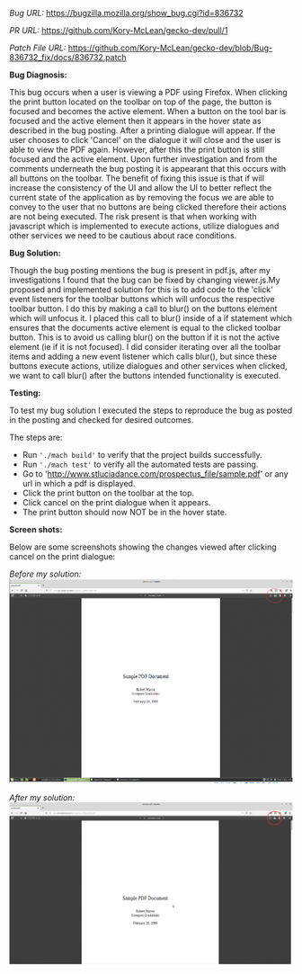 _Bug URL:_ https://bugzilla.mozilla.org/show_bug.cgi?id=836732

_PR URL:_ https://github.com/Kory-McLean/gecko-dev/pull/1

_Patch File URL:_ https://github.com/Kory-McLean/gecko-dev/blob/Bug-836732_fix/docs/836732.patch

**Bug Diagnosis:**

This bug occurs when a user is viewing a PDF using Firefox. When clicking the print button located on the toolbar on top of the page, the button is focused and becomes the active element. When a button on the tool bar is focused and the active element then it appears in the hover state as described in the bug posting. After a printing dialogue will appear. If the user chooses to click 'Cancel' on the dialogue it will close and the user is able to view the PDF again. However, after this the print button is still focused and the active element. Upon further investigation and from the comments underneath the bug posting it is appearant that this occurs with all buttons on the toolbar. The benefit of fixing this issue is that if will increase the consistency of the UI and allow the UI to better reflect the current state of the application as by removing the focus we are able to convey to the user that no buttons are being clicked therefore their actions are not being executed. The risk present is that when working with javascript which is implemented to execute actions,  utilize dialogues and other services we need to be cautious about race conditions.

**Bug Solution:**

Though the bug posting mentions the bug is present in pdf.js, after my investigations I found that the bug can be fixed by changing viewer.js.My proposed and implemented solution for this is to add code to the 'click' event listeners for the toolbar buttons which will unfocus the respective toolbar button. I do this by making a call to blur() on the buttons element which will unfocus it. I placed this call to blur() inside of a if statement which ensures that the documents active element is equal to the clicked toolbar button. This is to avoid us calling blur() on the button if it is not the active element (ie if it is not focused). I did consider iterating over all the toolbar items and adding a new event listener which calls blur(), but since these buttons execute actions, utilize dialogues and other services when clicked, we want to call blur() after the buttons intended functionality is executed.

**Testing:**

To test my bug solution I executed the steps to reproduce the bug as posted in the posting and checked for desired outcomes. 

The steps are:
- Run `'./mach build'` to verify that the project builds successfully.
- Run `'./mach test'` to verify all the automated tests are passing.
- Go to 'http://www.stluciadance.com/prospectus_file/sample.pdf' or any url in which a pdf is displayed.
- Click the print button on the toolbar at the top.
- Click cancel on the print dialogue when it appears.
- The print button should now NOT be in the hover state.


**Screen shots:**

Below are some screenshots showing the changes viewed after clicking cancel on the print dialogue:

_Before my solution:_
![Before](Before.png)

_After my solution:_
![After](After.png)
